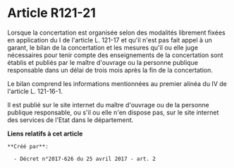 # Article R121-21

Lorsque la concertation est organisée selon des modalités librement fixées en application du I de l'article L. 121-17 et
qu'il n'est pas fait appel à un garant, le bilan de la concertation et les mesures qu'il ou elle juge nécessaires pour tenir
compte des enseignements de la concertation sont établis et publiés par le maître d'ouvrage ou la personne publique
responsable dans un délai de trois mois après la fin de la concertation.

Le bilan comprend les informations mentionnées au premier alinéa du IV de l'article L. 121-16-1.

Il est publié sur le site internet du maître d'ouvrage ou de la personne publique responsable, ou s'il ou elle n'en dispose
pas, sur le site internet des services de l'Etat dans le département.

**Liens relatifs à cet article**

	**Créé par**:

	  - Décret n°2017-626 du 25 avril 2017 - art. 2
